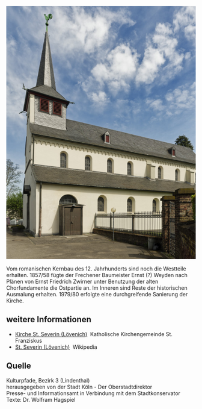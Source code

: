 ![St. Severin](./images/koelnLindenthal1/p11.jpg)

Vom romanischen Kernbau des 12. Jahrhunderts sind noch die Westteile erhalten. 1857/58 fügte der Frechener Baumeister Ernst (?) Weyden nach Plänen von Ernst Friedrich Zwirner unter Benutzung der alten Chorfundamente die Ostpartie an. Im Inneren sind Reste der historischen Ausmalung erhalten. 1979/80 erfolgte eine durchgreifende Sanierung der Kirche.

## weitere Informationen

*   [Kirche St. Severin (Lövenich)](https://www.franziskus.koeln/kirchen/kirche-st-severin/)  Katholische Kirchengemeinde St. Franziskus
*   [St. Severin (Lövenich)](https://de.wikipedia.org/wiki/St._Severin_(L%C3%B6venich))  Wikipedia

## Quelle

Kulturpfade, Bezirk 3 (Lindenthal)  
herausgegeben von der Stadt Köln - Der Oberstadtdirektor  
Presse- und Informationsamt in Verbindung mit dem Stadtkonservator  
Texte: Dr. Wolfram Hagspiel